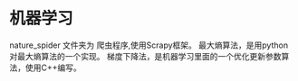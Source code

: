 # 机器学习
nature_spider 文件夹为 爬虫程序,使用Scrapy框架。
最大熵算法，是用python 对最大熵算法的一个实现。
梯度下降法，是机器学习里面的一个优化更新参数算法，使用C++编写。
